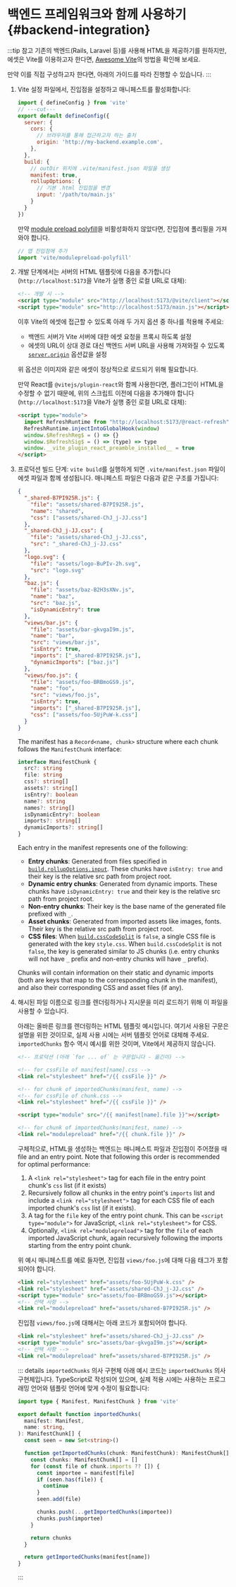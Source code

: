 # 백엔드 프레임워크와 함께 사용하기 {#backend-integration}

:::tip 참고
기존의 백엔드(Rails, Laravel 등)를 사용해 HTML을 제공하기를 원하지만, 에셋은 Vite를 이용하고자 한다면, [Awesome Vite](https://github.com/vitejs/awesome-vite#integrations-with-backends)의 방법을 확인해 보세요.

만약 이를 직접 구성하고자 한다면, 아래의 가이드를 따라 진행할 수 있습니다.
:::

1. Vite 설정 파일에서, 진입점을 설정하고 매니페스트를 활성화합니다:

   ```js twoslash [vite.config.js]
   import { defineConfig } from 'vite'
   // ---cut---
   export default defineConfig({
     server: {
       cors: {
         // 브라우저를 통해 접근하고자 하는 출처
         origin: 'http://my-backend.example.com',
       },
     },
     build: {
       // outDir 위치에 .vite/manifest.json 파일을 생성
       manifest: true,
       rollupOptions: {
         // 기본 .html 진입점을 변경
         input: '/path/to/main.js'
       }
     }
   })
   ```

   만약 [module preload polyfill](/config/build-options.md#build-polyfillmodulepreload)을 비활성화하지 않았다면, 진입점에 폴리필을 가져와야 합니다.

   ```js
   // 앱 진입점에 추가
   import 'vite/modulepreload-polyfill'
   ```

2. 개발 단계에서는 서버의 HTML 템플릿에 다음을 추가합니다(`http://localhost:5173`을 Vite가 실행 중인 로컬 URL로 대체):

   ```html
   <!-- 개발 시 -->
   <script type="module" src="http://localhost:5173/@vite/client"></script>
   <script type="module" src="http://localhost:5173/main.js"></script>
   ```

   이후 Vite의 에셋에 접근할 수 있도록 아래 두 가지 옵션 중 하나를 적용해 주세요:
   - 백엔드 서버가 Vite 서버에 대한 에셋 요청을 프록시 하도록 설정
   - 에셋의 URL이 상대 경로 대신 백엔드 서버 URL을 사용해 가져와질 수 있도록 [`server.origin`](/config/server-options.md#server-origin) 옵션값을 설정

   위 옵션은 이미지와 같은 에셋이 정상적으로 로드되기 위해 필요합니다.

   만약 React를 `@vitejs/plugin-react`와 함께 사용한다면, 플러그인이 HTML을 수정할 수 없기 때문에, 위의 스크립트 이전에 다음을 추가해야 합니다(`http://localhost:5173`을 Vite가 실행 중인 로컬 URL로 대체):

   ```html
   <script type="module">
     import RefreshRuntime from "http://localhost:5173/@react-refresh"
     RefreshRuntime.injectIntoGlobalHook(window) 
     window.$RefreshReg$ = () => {}
     window.$RefreshSig$ = () => (type) => type
     window.__vite_plugin_react_preamble_installed__ = true
   </script>
   ```

3. 프로덕션 빌드 단계: `vite build`를 실행하게 되면 `.vite/manifest.json` 파일이 에셋 파일과 함께 생성됩니다. 매니페스트 파일은 다음과 같은 구조를 가집니다:

   ```json [.vite/manifest.json]
   {
     "_shared-B7PI925R.js": {
       "file": "assets/shared-B7PI925R.js",
       "name": "shared",
       "css": ["assets/shared-ChJ_j-JJ.css"]
     },
     "_shared-ChJ_j-JJ.css": {
       "file": "assets/shared-ChJ_j-JJ.css",
       "src": "_shared-ChJ_j-JJ.css"
     },
     "logo.svg": {
       "file": "assets/logo-BuPIv-2h.svg",
       "src": "logo.svg"
     },
     "baz.js": {
       "file": "assets/baz-B2H3sXNv.js",
       "name": "baz",
       "src": "baz.js",
       "isDynamicEntry": true
     },
     "views/bar.js": {
       "file": "assets/bar-gkvgaI9m.js",
       "name": "bar",
       "src": "views/bar.js",
       "isEntry": true,
       "imports": ["_shared-B7PI925R.js"],
       "dynamicImports": ["baz.js"]
     },
     "views/foo.js": {
       "file": "assets/foo-BRBmoGS9.js",
       "name": "foo",
       "src": "views/foo.js",
       "isEntry": true,
       "imports": ["_shared-B7PI925R.js"],
       "css": ["assets/foo-5UjPuW-k.css"]
     }
   }
   ```

   The manifest has a `Record<name, chunk>` structure where each chunk follows the `ManifestChunk` interface:

   ```ts
   interface ManifestChunk {
     src?: string
     file: string
     css?: string[]
     assets?: string[]
     isEntry?: boolean
     name?: string
     names?: string[]
     isDynamicEntry?: boolean
     imports?: string[]
     dynamicImports?: string[]
   }
   ```

   Each entry in the manifest represents one of the following:
   - **Entry chunks**: Generated from files specified in [`build.rollupOptions.input`](https://rollupjs.org/configuration-options/#input). These chunks have `isEntry: true` and their key is the relative src path from project root.
   - **Dynamic entry chunks**: Generated from dynamic imports. These chunks have `isDynamicEntry: true` and their key is the relative src path from project root.
   - **Non-entry chunks**: Their key is the base name of the generated file prefixed with `_`.
   - **Asset chunks**: Generated from imported assets like images, fonts. Their key is the relative src path from project root.
   - **CSS files**: When [`build.cssCodeSplit`](/config/build-options.md#build-csscodesplit) is `false`, a single CSS file is generated with the key `style.css`. When `build.cssCodeSplit` is not `false`, the key is generated similar to JS chunks (i.e. entry chunks will not have `_` prefix and non-entry chunks will have `_` prefix).

   Chunks will contain information on their static and dynamic imports (both are keys that map to the corresponding chunk in the manifest), and also their corresponding CSS and asset files (if any).

4. 해시된 파일 이름으로 링크를 렌더링하거나 지시문을 미리 로드하기 위해 이 파일을 사용할 수 있습니다.

   아래는 올바른 링크를 렌더링하는 HTML 템플릿 예시입니다.
   여기서 사용된 구문은 설명을 위한 것이므로, 실제 사용 시에는 서버 템플릿 언어로 대체해 주세요.
   `importedChunks` 함수 역시 예시를 위한 것이며, Vite에서 제공하지 않습니다.

   ```html
   <!-- 프로덕션 (아래 `for ... of` 는 구문입니다 - 옮긴이) -->

   <!-- for cssFile of manifest[name].css -->
   <link rel="stylesheet" href="/{{ cssFile }}" />

   <!-- for chunk of importedChunks(manifest, name) -->
   <!-- for cssFile of chunk.css -->
   <link rel="stylesheet" href="/{{ cssFile }}" />

   <script type="module" src="/{{ manifest[name].file }}"></script>

   <!-- for chunk of importedChunks(manifest, name) -->
   <link rel="modulepreload" href="/{{ chunk.file }}" />
   ```

   구체적으로, HTML을 생성하는 백엔드는 매니페스트 파일과 진입점이 주어졌을 때
   file and an entry point. Note that following this order is recommended for optimal performance:
   1. A `<link rel="stylesheet">` tag for each file in the entry point chunk's `css` list (if it exists)
   2. Recursively follow all chunks in the entry point's `imports` list and include a
      `<link rel="stylesheet">` tag for each CSS file of each imported chunk's `css` list (if it exists).
   3. A tag for the `file` key of the entry point chunk. This can be `<script type="module">` for JavaScript, `<link rel="stylesheet">` for CSS.
   4. Optionally, `<link rel="modulepreload">` tag for the `file` of each imported JavaScript
      chunk, again recursively following the imports starting from the entry point chunk.

   위 예시 매니페스트를 예로 들자면, 진입점 `views/foo.js`에 대해 다음 태그가 포함되어야 합니다.

   ```html
   <link rel="stylesheet" href="assets/foo-5UjPuW-k.css" />
   <link rel="stylesheet" href="assets/shared-ChJ_j-JJ.css" />
   <script type="module" src="assets/foo-BRBmoGS9.js"></script>
   <!-- 선택 사항 -->
   <link rel="modulepreload" href="assets/shared-B7PI925R.js" />
   ```

   진입점 `views/foo.js`에 대해서는 아래 코드가 포함되어야 합니다.

   ```html
   <link rel="stylesheet" href="assets/shared-ChJ_j-JJ.css" />
   <script type="module" src="assets/bar-gkvgaI9m.js"></script>
   <!-- 선택 사항 -->
   <link rel="modulepreload" href="assets/shared-B7PI925R.js" />
   ```

   ::: details `importedChunks` 의사 구현체
   아래 예시 코드는 `importedChunks` 의사 구현체입니다. TypeScript로 작성되어 있으며,
   실제 적용 시에는 사용하는 프로그래밍 언어와 템플릿 언어에 맞게 수정이 필요합니다:

   ```ts
   import type { Manifest, ManifestChunk } from 'vite'

   export default function importedChunks(
     manifest: Manifest,
     name: string,
   ): ManifestChunk[] {
     const seen = new Set<string>()

     function getImportedChunks(chunk: ManifestChunk): ManifestChunk[] {
       const chunks: ManifestChunk[] = []
       for (const file of chunk.imports ?? []) {
         const importee = manifest[file]
         if (seen.has(file)) {
           continue
         }
         seen.add(file)

         chunks.push(...getImportedChunks(importee))
         chunks.push(importee)
       }

       return chunks
     }

     return getImportedChunks(manifest[name])
   }
   ```

   :::